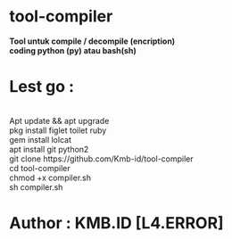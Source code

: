 # tool-compiler
<b>Tool untuk compile / decompile (encription)
<br>coding python (py) atau bash(sh)
<br>
<h1>Lest go :</b></h1>
<br>Apt update && apt upgrade
<br>pkg install figlet toilet ruby
<br>gem install lolcat
<br>apt install git python2
<br>git clone https://github.com/Kmb-id/tool-compiler
<br>cd tool-compiler
<br>chmod +x compiler.sh
<br>sh compiler.sh

# Author : KMB.ID [L4.ERROR]
